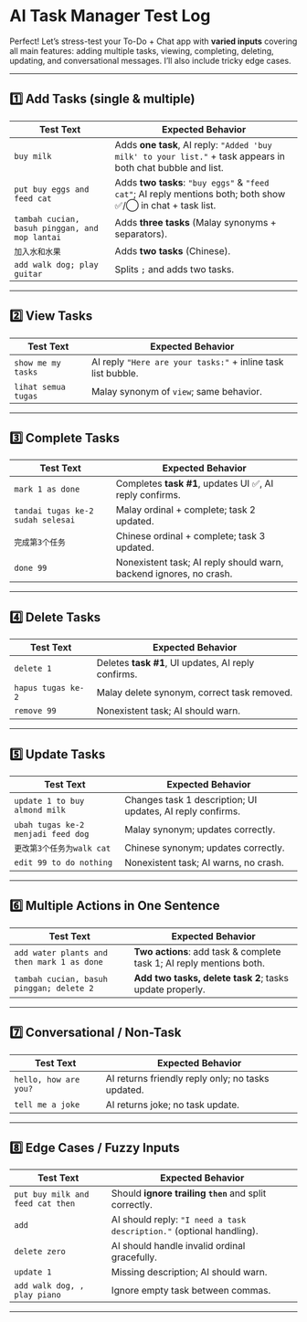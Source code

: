 # AI Task Manager Test Log

Perfect! Let’s stress-test your To-Do + Chat app with **varied inputs** covering all main features: adding multiple tasks, viewing, completing, deleting, updating, and conversational messages. I’ll also include tricky edge cases.

---

## **1️⃣ Add Tasks (single & multiple)**

| Test Text                                      | Expected Behavior                                                                                            |
| ---------------------------------------------- | ------------------------------------------------------------------------------------------------------------ |
| `buy milk`                                     | Adds **one task**, AI reply: `"Added 'buy milk' to your list."` + task appears in both chat bubble and list. |
| `put buy eggs and feed cat`                    | Adds **two tasks**: `"buy eggs"` & `"feed cat"`; AI reply mentions both; both show ✅/◯ in chat + task list.  |
| `tambah cucian, basuh pinggan, and mop lantai` | Adds **three tasks** (Malay synonyms + separators).                                                          |
| `加入水和水果`                                       | Adds **two tasks** (Chinese).                                                                                |
| `add walk dog; play guitar`                    | Splits `;` and adds two tasks.                                                                               |

---

## **2️⃣ View Tasks**

| Test Text           | Expected Behavior                                            |
| ------------------- | ------------------------------------------------------------ |
| `show me my tasks`  | AI reply `"Here are your tasks:"` + inline task list bubble. |
| `lihat semua tugas` | Malay synonym of `view`; same behavior.                      |

---

## **3️⃣ Complete Tasks**

| Test Text                         | Expected Behavior                                                  |
| --------------------------------- | ------------------------------------------------------------------ |
| `mark 1 as done`                  | Completes **task #1**, updates UI ✅, AI reply confirms.            |
| `tandai tugas ke-2 sudah selesai` | Malay ordinal + complete; task 2 updated.                          |
| `完成第3个任务`                         | Chinese ordinal + complete; task 3 updated.                        |
| `done 99`                         | Nonexistent task; AI reply should warn, backend ignores, no crash. |

---

## **4️⃣ Delete Tasks**

| Test Text          | Expected Behavior                                   |
| ------------------ | --------------------------------------------------- |
| `delete 1`         | Deletes **task #1**, UI updates, AI reply confirms. |
| `hapus tugas ke-2` | Malay delete synonym, correct task removed.         |
| `remove 99`        | Nonexistent task; AI should warn.                   |

---

## **5️⃣ Update Tasks**

| Test Text                          | Expected Behavior                                          |
| ---------------------------------- | ---------------------------------------------------------- |
| `update 1 to buy almond milk`      | Changes task 1 description; UI updates, AI reply confirms. |
| `ubah tugas ke-2 menjadi feed dog` | Malay synonym; updates correctly.                          |
| `更改第3个任务为walk cat`                 | Chinese synonym; updates correctly.                        |
| `edit 99 to do nothing`            | Nonexistent task; AI warns, no crash.                      |

---

## **6️⃣ Multiple Actions in One Sentence**

| Test Text                                  | Expected Behavior                                                    |
| ------------------------------------------ | -------------------------------------------------------------------- |
| `add water plants and then mark 1 as done` | **Two actions**: add task & complete task 1; AI reply mentions both. |
| `tambah cucian, basuh pinggan; delete 2`   | **Add two tasks, delete task 2**; tasks update properly.             |

---

## **7️⃣ Conversational / Non-Task**

| Test Text             | Expected Behavior                                 |
| --------------------- | ------------------------------------------------- |
| `hello, how are you?` | AI returns friendly reply only; no tasks updated. |
| `tell me a joke`      | AI returns joke; no task update.                  |

---

## **8️⃣ Edge Cases / Fuzzy Inputs**

| Test Text                        | Expected Behavior                                                    |
| -------------------------------- | -------------------------------------------------------------------- |
| `put buy milk and feed cat then` | Should **ignore trailing `then`** and split correctly.               |
| `add`                            | AI should reply: `"I need a task description."` (optional handling). |
| `delete zero`                    | AI should handle invalid ordinal gracefully.                         |
| `update 1`                       | Missing description; AI should warn.                                 |
| `add walk dog, , play piano`     | Ignore empty task between commas.                                    |

---

